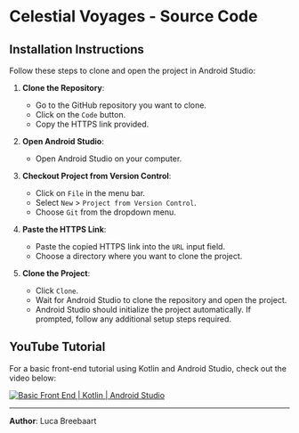 # Celestial Voyages - Source Code

## Installation Instructions

Follow these steps to clone and open the project in Android Studio:

1. **Clone the Repository**:
    - Go to the GitHub repository you want to clone.
    - Click on the `Code` button.
    - Copy the HTTPS link provided.

2. **Open Android Studio**:
    - Open Android Studio on your computer.

3. **Checkout Project from Version Control**:
    - Click on `File` in the menu bar.
    - Select `New` > `Project from Version Control`.
    - Choose `Git` from the dropdown menu.

4. **Paste the HTTPS Link**:
    - Paste the copied HTTPS link into the `URL` input field.
    - Choose a directory where you want to clone the project.

5. **Clone the Project**:
    - Click `Clone`.
    - Wait for Android Studio to clone the repository and open the project.
    - Android Studio should initialize the project automatically. If prompted, follow any additional setup steps required.

## YouTube Tutorial

For a basic front-end tutorial using Kotlin and Android Studio, check out the video below:

[![Basic Front End | Kotlin | Android Studio](https://img.youtube.com/vi/oqTz91E9xjA/0.jpg)](https://www.youtube.com/watch?v=oqTz91E9xjA)

---

**Author**: Luca Breebaart
